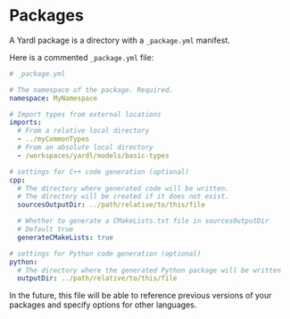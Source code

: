 # Packages

A Yardl package is a directory with a `_package.yml` manifest.

Here is a commented `_package.yml` file:

```yaml
# _package.yml

# The namespace of the package. Required.
namespace: MyNamespace

# Import types from external locations
imports:
  # From a relative local directory
  - ../myCommonTypes
  # From an absolute local directory
  - /workspaces/yardl/models/basic-types

# settings for C++ code generation (optional)
cpp:
  # The directory where generated code will be written.
  # The directory will be created if it does not exist.
  sourcesOutputDir: ../path/relative/to/this/file

  # Whether to generate a CMakeLists.txt file in sourcesOutputDir
  # Default true
  generateCMakeLists: true

# settings for Python code generation (optional)
python:
  # The directory where the generated Python package will be written
  outputDir: ../path/relative/to/this/file
```

In the future, this file will be able to reference previous versions of
your packages and specify options for other languages.
